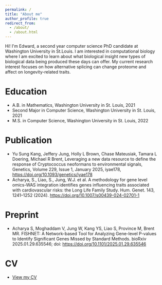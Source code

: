 ```yaml
---
permalink: /
title: "About me"
author_profile: true
redirect_from: 
  - /about/
  - /about.html
---
```


Hi! I'm Edward, a second year computer science PhD candidate at Washington University in St.Louis. I am interested in computational biology where I am excited to learn about what biological insight new types of biological data being produced these days can offer. My current research interest focuses on how alternative splicing can change proteome and affect on longevity-related traits.

Education
======
- A.B. in Mathematics, Washington University in St. Louis, 2021
- Second Major in Computer Science, Washington University in St. Louis, 2021
- M.S. in Computer Science, Washington University in St. Louis, 2022

Publication
======
- Yu Sung Kang, Jeffery Jung, Holly L Brown, Chase Mateusiak, Tamara L Doering, Michael R Brent, Leveraging a new data resource to define the response of Cryptococcus neoformans to environmental signals, Genetics, Volume 229, Issue 1, January 2025, iyae178, https://doi.org/10.1093/genetics/iyae178
- Acharya, S., Liao, S., Jung, W.J. et al. A methodology for gene level omics-WAS integration identifies genes influencing traits associated with cardiovascular risks: the Long Life Family Study. Hum. Genet. 143, 1241–1252 (2024). https://doi.org/10.1007/s00439-024-02701-1


Preprint
======
- Acharya S, Moghaddam V, Jung W, Kang YS, Liao S, Province M, Brent MR. FISHNET: A Network-based Tool for Analyzing Gene-level P-values to Identify Significant Genes Missed by Standard Methods. bioRxiv 2025.01.29.635546; doi: https://doi.org/10.1101/2025.01.29.635546

CV
======
- [View my CV](/files/EdwardKang_CV.pdf)

